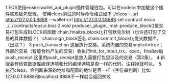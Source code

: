 1.EOS使用eosio::wallet_api_plugin插件管理钱包。可以在nodeos中加载这个插件实现钱包管理。
使用cleos测试的时候命令格式如下
./cleos --url http://127.0.0.1:8888 --wallet-url http://127.0.0.1:8888 set contract eosio ../../contracts/eosio.bios
2.void producer_plugin_impl::produce_block()是交易打包生成BLOCK的函数
chain.finalize_block();打包默克尔树（也许还打包了交易的具体数据？）
chain.sign_block签名
chain.commit_block();提交数据库，（出块？）
3.push_transaction
这里执行交易。系统内置的交易implicit=true；
外部的交易（智能合约产生的交易）会执行init_for_input_trx，exec，finalize后push_receipt
这里的push_receipt是放入需要打包里涉及的交易（第2条）。
4.新版会有检查数据库编译选项和代码编译选项是否一样的代码，注释掉就可以。
5.执行cleos，会判断来源的地址和配置的地址是否一样（字符串判断）比如127.0.0.1:8888和localhost:8888不一样就会返回失败

